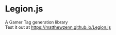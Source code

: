 # Legion.js
A Gamer Tag generation library
<br>
Test it out at https://matthewzenn.github.io/Legion.js
